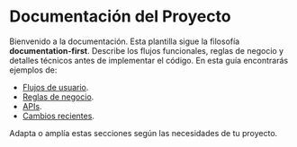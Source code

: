 # Documentación del Proyecto

Bienvenido a la documentación. Esta plantilla sigue la filosofía **documentation-first**. Describe los flujos funcionales, reglas de negocio y detalles técnicos antes de implementar el código.
En esta guía encontrarás ejemplos de:

- [Flujos de usuario](flujo-usuarios/login.md).
- [Reglas de negocio](reglas-negocio/autenticacion.md).
- [APIs](apis/login-api.md).
- [Cambios recientes](cambios/2025-07-09-feature-login-social.md).

Adapta o amplía estas secciones según las necesidades de tu proyecto.

